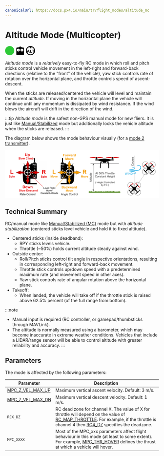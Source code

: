 ```yaml
---
canonicalUrl: https://docs.px4.io/main/tr/flight_modes/altitude_mc
---
```


# Altitude Mode (Multicopter)

[<img src="../../assets/site/difficulty_easy.png" title="Easy to fly" width="30px" />](../getting_started/flight_modes.md#key_difficulty)&nbsp;[<img src="../../assets/site/remote_control.svg" title="Manual/Remote control required" width="30px" />](../getting_started/flight_modes.md#key_manual)&nbsp;[<img src="../../assets/site/altitude_icon.svg" title="Altitude required (e.g. Baro, Rangefinder)" width="30px" />](../getting_started/flight_modes.md#altitude_only)

*Altitude mode* is a *relatively* easy-to-fly RC mode in which roll and pitch sticks control vehicle movement in the left-right and forward-back directions (relative to the "front" of the vehicle), yaw stick controls rate of rotation over the horizontal plane, and throttle controls speed of ascent-descent.

When the sticks are released/centered the vehicle will level and maintain the current *altitude*. If moving in the horizontal plane the vehicle will continue until any momentum is dissipated by wind resistance. If the wind blows the aircraft will drift in the direction of the wind.

:::tip
*Altitude mode* is the safest non-GPS manual mode for new fliers. It is just like [Manual/Stabilized](../flight_modes/manual_stabilized_mc.md) mode but additionally locks the vehicle altitude when the sticks are released. :::

The diagram below shows the mode behaviour visually (for a [mode 2 transmitter](../getting_started/rc_transmitter_receiver.md#transmitter_modes)).

![Altitude Control MC - Mode2 RC Controller](../../assets/flight_modes/altitude_control_mode_copter.png)

## Technical Summary

RC/manual mode like [Manual/Stabilized (MC)](../flight_modes/manual_stabilized_mc.md) mode but with *altitude stabilization* (centered sticks level vehicle and hold it to fixed altitude).

* Centered sticks (inside deadband):
  * RPY sticks levels vehicle.
  * Throttle (~50%) holds current altitude steady against wind.
* Outside center:
  * Roll/Pitch sticks control tilt angle in respective orientations, resulting in corresponding left-right and forward-back movement.
  * Throttle stick controls up/down speed with a predetermined maximum rate (and movement speed in other axes).
  * Yaw stick controls rate of angular rotation above the horizontal plane.
* Takeoff:
  * When landed, the vehicle will take off if the throttle stick is raised above 62.5% percent (of the full range from bottom).

:::note
* Manual input is required (RC controller, or gamepad/thumbsticks through MAVLink).
* The altitude is normally measured using a barometer, which may become inaccurate in extreme weather conditions. Vehicles that include a LIDAR/range sensor will be able to control altitude with greater reliability and accuracy. :::

## Parameters

The mode is affected by the following parameters:

| Parameter                                                                                                             | Description                                                                                                                                                                                                                                                                                            |
| --------------------------------------------------------------------------------------------------------------------- | ------------------------------------------------------------------------------------------------------------------------------------------------------------------------------------------------------------------------------------------------------------------------------------------------------ |
| <span id="MPC_Z_VEL_MAX_UP"></span>[MPC_Z_VEL_MAX_UP](../advanced_config/parameter_reference.md#MPC_Z_VEL_MAX_UP) | Maximum vertical ascent velocity. Default: 3 m/s.                                                                                                                                                                                                                                                      |
| <span id="MPC_Z_VEL_MAX_DN"></span>[MPC_Z_VEL_MAX_DN](../advanced_config/parameter_reference.md#MPC_Z_VEL_MAX_DN) | Maximum vertical descent velocity. Default: 1 m/s.                                                                                                                                                                                                                                                     |
| <span id="RCX_DZ"></span>`RCX_DZ`                                                                                     | RC dead zone for channel X. The value of X for throttle will depend on the value of [RC_MAP_THROTTLE](../advanced_config/parameter_reference.md#RC_MAP_THROTTLE). For example, if the throttle is channel 4 then  [RC4_DZ](../advanced_config/parameter_reference.md#RC4_DZ) specifies the deadzone. |
| <span id="MPC_xxx"></span>`MPC_XXXX`                                                                                  | Most of the MPC_xxx parameters affect flight behaviour in this mode (at least to some extent). For example, [MPC_THR_HOVER](../advanced_config/parameter_reference.md#MPC_THR_HOVER) defines the thrust at which a vehicle will hover.                                                               |
